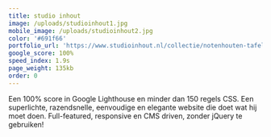 ```yaml
---
title: studio inhout
image: /uploads/studioinhout1.jpg
mobile_image: /uploads/studioinhout2.jpg
color: '#691f66'
portfolio_url: 'https://www.studioinhout.nl/collectie/notenhouten-tafel/'
google_score: 100%
speed_index: 1.9s
page_weight: 135kb
order: 0
---
```


Een 100% score in Google Lighthouse en minder dan 150 regels CSS. Een superlichte, razendsnelle, eenvoudige en elegante website die doet wat hij moet doen. Full-featured, responsive en CMS driven, zonder jQuery te gebruiken!